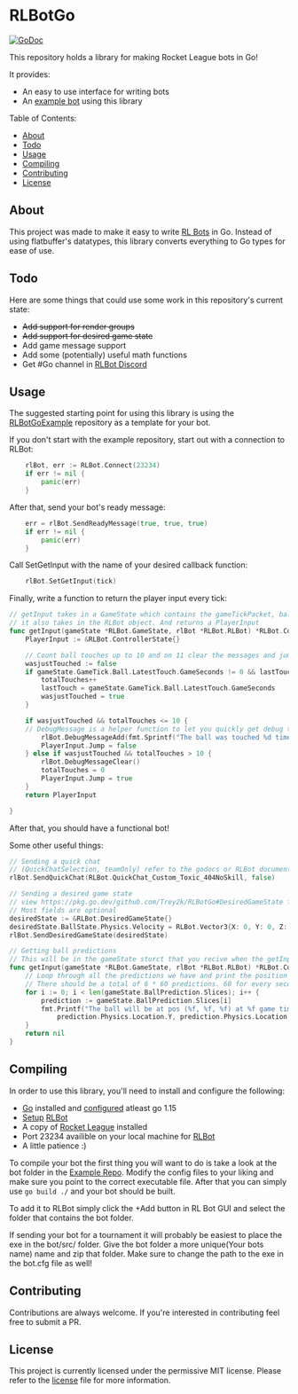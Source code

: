 RLBotGo
===========
[![GoDoc](https://img.shields.io/badge/pkg.go.dev-doc-blue)](http://pkg.go.dev/github.com/Trey2k/RLBotGo)


This repository holds a library for making Rocket League bots in Go!

It provides:

  * An easy to use interface for writing bots
  * An [example bot](https://github.com/Trey2k/RLBotGoExmaple/blob/main/main.go) using this library

Table of Contents:

  * [About](#about)
  * [Todo](#todo)
  * [Usage](#usage)
  * [Compiling](#compiling)
  * [Contributing](#contributing)
  * [License](#license)

About
-----

This project was made to make it easy to write [RL Bots](https://rlbot.org/) in Go. Instead of using flatbuffer's datatypes, this library converts everything to Go types for ease of use.

Todo
-----

Here are some things that could use some work in this repository's current state:

  * ~~Add support for render groups~~
  * ~~Add support for desired game state~~
  * Add game message support
  * Add some (potentially) useful math functions
  * Get #Go channel in [RLBot Discord](https://discord.com/invite/yc643yyd)

Usage
------------

The suggested starting point for using this library is using the [RLBotGoExample](https://github.com/Trey2k/RLBotGoExmaple) repository as a template for your bot.

If you don't start with the example repository, start out with a connection to RLBot:
```Go
	rlBot, err := RLBot.Connect(23234)
	if err != nil {
		panic(err)
	}
```
After that, send your bot's ready message:
```Go
	err = rlBot.SendReadyMessage(true, true, true)
	if err != nil {
		panic(err)
	}

```
Call SetGetInput with the name of your desired callback function:
```Go
    rlBot.SetGetInput(tick)
```
Finally, write a function to return the player input every tick:
```Go
// getInput takes in a GameState which contains the gameTickPacket, ballPredidctions, fieldInfo and matchSettings
// it also takes in the RLBot object. And returns a PlayerInput
func getInput(gameState *RLBot.GameState, rlBot *RLBot.RLBot) *RLBot.ControllerState {
	PlayerInput := &RLBot.ControllerState{}

	// Count ball touches up to 10 and on 11 clear the messages and jump
	wasjustTouched := false
	if gameState.GameTick.Ball.LatestTouch.GameSeconds != 0 && lastTouch != gameState.GameTick.Ball.LatestTouch.GameSeconds {
		totalTouches++
		lastTouch = gameState.GameTick.Ball.LatestTouch.GameSeconds
		wasjustTouched = true
	}

	if wasjustTouched && totalTouches <= 10 {
    // DebugMessage is a helper function to let you quickly get debug text on screen. it will automaticaly place it so text will not overlap
		rlBot.DebugMessageAdd(fmt.Sprintf("The ball was touched %d times", totalTouches))
		PlayerInput.Jump = false
	} else if wasjustTouched && totalTouches > 10 {
		rlBot.DebugMessageClear()
		totalTouches = 0
		PlayerInput.Jump = true
	}
	return PlayerInput

}
```

After that, you should have a functional bot!

Some other useful things:
```go
// Sending a quick chat
// (QuickChatSelection, teamOnly) refer to the godocs or RLBot documentation for all QuickChatSelection types
rlBot.SendQuickChat(RLBot.QuickChat_Custom_Toxic_404NoSkill, false)

// Sending a desired game state
// view https://pkg.go.dev/github.com/Trey2k/RLBotGo#DesiredGameState for more info
// Most fields are optional
desiredState := &RLBot.DesiredGameState{}
desiredState.BallState.Physics.Velocity = RLBot.Vector3{X: 0, Y: 0, Z: 1000}
rlBot.SendDesiredGameState(desiredState)

// Getting ball predictions
// This will be in the gameState sturct that you recive when the getInput callback is called
func getInput(gameState *RLBot.GameState, rlBot *RLBot.RLBot) *RLBot.ControllerState {
	// Loop through all the predictions we have and print the position and predicted time.
	// There should be a total of 6 * 60 predictions. 60 for every secound and a total of 6 secounds
	for i := 0; i < len(gameState.BallPrediction.Slices); i++ {
		prediction := gameState.BallPrediction.Slices[i]
		fmt.Printf("The ball will be at pos (%f, %f, %f) at %f game time", prediction.Physics.Location.X,
			prediction.Physics.Location.Y, prediction.Physics.Location.Z, prediction.GameSeconds)
	}
	return nil
}


```

Compiling
------------
In order to use this library, you'll need to install and configure the following:

  * [Go](https://golang.org) installed and [configured](https://golang.org/doc/install) atleast go 1.15
  * [Setup](https://www.youtube.com/watch?v=oXkbizklI2U) [RLBot](https://rlbot.org/)
  * A copy of [Rocket League](https://www.rocketleague.com/) installed
  * Port 23234 availible on your local machine for [RLBot](https://rlbot.org/)
  * A little patience :)

To compile your bot the first thing you will want to do is take a look at the bot folder in the [Example Repo](https://github.com/Trey2k/RLBotGoExample/tree/main/bot). Modify the config files to your liking and make sure you point to the correct executable file. After that you can simply use `go build ./` and your bot should be built.

To add it to RLBot simply click the +Add button in RL Bot GUI and select the folder that contains the bot folder.

If sending your bot for a tournament it will probably be easiest to place the exe in the bot/src/ folder. Give the bot folder a more unique(Your bots name) name and zip that folder. Make sure to change the path to the exe in the bot.cfg file as well!

Contributing
------------

Contributions are always welcome. If you're interested in contributing feel free to submit a PR.

License
-------

This project is currently licensed under the permissive MIT license. Please refer to the [license](/LICENSE) file for more information.
